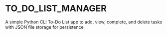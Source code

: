 # TO_DO_LIST_MANAGER
A simple Python CLI To-Do List app to add, view, complete, and delete tasks with JSON file storage for persistence

